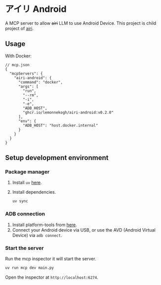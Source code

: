 # アイリ Android

A MCP server to allow ~~airi~~ LLM to use Android Device. This project is child project of [airi](https://github.com/moeru-ai/airi).

## Usage

With Docker:

```json5
// mcp.json
{
  "mcpServers": {
    "airi-android": {
      "command": "docker",
      "args": [
        "run",
        "--rm",
        "-i",
        "-e",
        "ADB_HOST",
        "ghcr.io/lemonnekogh/airi-android:v0.2.0"
      ],
      "env": {
        "ADB_HOST": "host.docker.internal"
      }
    }
  }
}
```

## Setup development environment

### Package manager

1. Install `uv` [here](https://docs.astral.sh/uv/getting-started/installation/).
2. Install dependencies.

    ```bash
    uv sync
    ```

### ADB connection

1. Install platform-tools from [here](https://developer.android.com/studio/releases/platform-tools).
2. Connect your Android device via USB, or use the AVD (Android Virtual Device) via `adb connect`.

### Start the server

Run the mcp inspector it will start the server.

```bash
uv run mcp dev main.py
```

Open the inspector at `http://localhost:6274`.

